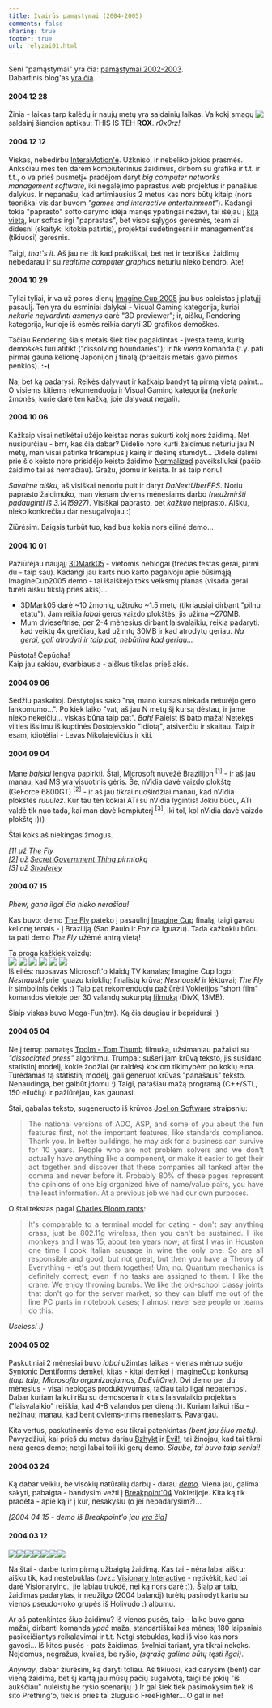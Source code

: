 ```yaml
---
title: Įvairūs pamąstymai (2004-2005)
comments: false
sharing: true
footer: true
url: relyzai01.html
---
```


<p>
Seni "pamąstymai" yra čia: <a href="relyzai00.html">pamąstymai 2002-2003</a>.<br>
Dabartinis blog'as <a href="blog">yra čia</a>.
</p>

<h4 id="20041228">2004 12 28</h4>
<p>
<span style="float: right">
<A href="img/img2599.jpg"><img src="img/tn/img2599.jpg"></A>
</span>
Žinia - laikas tarp kalėdų ir naujų metų yra saldainių laikas. Va kokį smagų saldainį šiandien aptikau: THIS IS TEH <strong>ROX</strong>. <em>r0x0rz!</em>
</p>

<h4 id="20041212">2004 12 12</h4>
<p>
Viskas, nebedirbu <a href='http://www.interamotion.com'>InteraMotion'e</a>. Užkniso, ir nebeliko jokios prasmės. Anksčiau mes ten darėm
kompiuterinius žaidimus, dirbom su grafika ir t.t. ir t.t., o va prieš pusmetį+ pradėjom daryt <em>big computer networks management software</em>, iki negalėjimo
paprastus web projektus ir panašius dalykus. Ir nepanašu, kad artimiausius 2 metus kas nors būtų kitaip (nors teoriškai vis dar buvom
<em>"games and interactive entertainment"</em>). Kadangi tokia "paprasto" softo darymo idėja manęs ypatingai nežavi, tai išėjau į
<a href='http://www.alna.com'>kitą vietą</a>, kur softas irgi "paprastas",
bet visos sąlygos geresnės, team'ai didesni (skaityk: kitokia patirtis), projektai sudėtingesni ir management'as (tikiuosi) geresnis.
</p>
<p>
Taigi, <em>that's it</em>. Aš jau ne tik kad praktiškai, bet net ir teoriškai žaidimų nebedarau ir su <em>realtime computer graphics</em> neturiu nieko bendro. Ate!
</p>

<h4 id="20041029">2004 10 29</h4>
<p>
Tyliai tyliai, ir va už poros dienų <a href="http://imagine.thespoke.net/">Imagine Cup 2005</a> jau bus paleistas į platųjį pasaulį.
Ten yra du esminiai dalykai - Visual Gaming kategorija, kuriai <em>nekurie neįvardinti asmenys</em> darė "3D previewer"; ir, aišku, Rendering kategorija, kurioje
iš esmės reikia daryti 3D grafikos demoškes.
</p>
<p>
Tačiau Rendering šiais metais šiek tiek pagaidintas - įvesta tema, kurią demoškės turi atitikt ("dissolving boundaries"); ir <em>tik viena</em> komanda (t.y. pati pirma)
gauna kelionę Japonijon į finalą (praeitais metais gavo pirmos penkios). <strong>:-(</strong>
</p>
<p>
Na, bet ką padarysi. Reikės dalyvaut ir kažkaip bandyt tą pirmą vietą paimt... O visiems kitiems rekomenduoju ir Visual Gaming kategoriją (<em>nekurie</em> žmonės, kurie
darė ten kažką, joje dalyvaut negali).
</p>

<h4 id="20041006">2004 10 06</h4>
<p>
Kažkaip visai netikėtai užėjo keistas noras sukurti kokį nors žaidimą. Net nusipurčiau - brrr, kas čia dabar? Didelio noro kurti žaidimus neturiu jau N metų, man
visai patinka trikampius į kairę ir dešinę stumdyt... Didele dalimi prie šio keisto noro prisidėjo keisto žaidimo
<a href="http://www.frecle.net/showpage.php?show=normalized">Normalized</a> paveiksliukai (pačio žaidimo tai aš nemačiau). Gražu, įdomu ir keista.
Ir aš taip noriu!
</p>
<p>
<em>Savaime aišku</em>, aš visiškai nenoriu pult ir daryt <em>DaNextUberFPS</em>. Noriu paprasto žaidimuko, man vienam dviems mėnesiams darbo
<em>(neužmiršti padauginti iš 3.1415927)</em>. Visiškai paprasto, bet <em>kažkuo</em> neįprasto. Aišku, nieko konkrečiau dar nesugalvojau :)
</p>
<p>
Žiūrėsim. Baigsis turbūt tuo, kad bus kokia nors eilinė demo...
</p>


<h4 id="20041001">2004 10 01</h4>
<p>
Pažiūrėjau naująjį <a href="http://www.futuremark.com/products/3dmark05/">3DMark05</a> - vietomis neblogai (trečias testas gerai, pirmi du - taip sau).
Kadangi jau karts nuo karto pagalvoju apie būsimąją ImagineCup2005 demo - tai išaiškėjo toks veiksmų planas (visada gerai turėti aišku tikslą prieš akis)...
<ul>
<li>3DMark05 darė ~10 žmonių, užtruko ~1.5 metų (tikriausiai dirbant "pilnu etatu"). Jam reikia <em>labai</em> geros vaizdo plokštės, jis užima ~270MB.</li>
<li>Mum dviese/trise, per 2-4 mėnesius dirbant laisvalaikiu, reikia padaryti: kad veiktų 4x greičiau, kad užimtų 30MB ir kad atrodytų geriau. <em>Na gerai, gali
	atrodyti ir taip pat, nebūtina kad geriau...</em>
</ul>
Pūstota! Čepūcha!<br>
Kaip jau sakiau, svarbiausia - aiškus tikslas prieš akis.
</p>

<h4 id="20040906">2004 09 06</h4>
<p>
Sėdžiu paskaitoj. Dėstytojas sako "na, mano kursas niekada neturėjo gero lankomumo...". Po kiek laiko "vat, aš jau N metų šį kursą dėstau, ir jame nieko nekeičiu...
viskas būna taip pat". <em>Bah!</em> Paleist iš bato maža! Netekęs vilties išsiimu iš kuptinės Dostojevskio "Idiotą", atsiverčiu ir skaitau. Taip ir esam, idiotėliai -
Levas Nikolajevičius ir kiti.
</p>

<h4 id="20040904">2004 09 04</h4>
<p>
Mane <em>baisiai</em> lengva papirkti. Štai, Microsoft nuvežė Brazilijon <sup>[1]</sup> - ir aš jau manau, kad MS yra visuotinis gėris.
Še, nVidia davė vaizdo plokštę (GeForce 6800GT) <sup>[2]</sup> - ir aš jau tikrai nuoširdžiai manau, kad nVidia plokštės <em>ruuulez</em>. Kur tau ten kokiai
ATi su nVidia lygintis! Jokiu būdu, ATi valdė tik nuo tada, kai man davė kompiuterį <sup>[3]</sup>, iki tol, kol nVidia davė vaizdo plokštę :)))
</p>
<p>
Štai koks aš niekingas žmogus.
</p>
<p>
<em>
[1] už <a href="projTheFly.html">The Fly</a><br>
[2] už <a href="projSecretGov.html">Secret Government Thing</a> pirmtaką<br>
[3] už <a href="projShaderey.html">Shaderey</a>
</em>
</p>

<h4 id="20040711">2004 07 15</h4>
<p><em>Phew, gana ilgai čia nieko nerašiau!</em></p>
<p>
Kas buvo: demo <a href="projTheFly.html">The Fly</a> pateko į pasaulinį <a href="http://www.imaginecup.com">Imagine Cup</a> finalą,
taigi gavau kelionę tenais - į Braziliją (Sao Paulo ir Foz da Iguazu). Tada kažkokiu būdu ta pati demo <em>The Fly</em> užėmė antrą vietą!
</p>
<p>
Ta proga kažkiek vaizdų:<br>
<a href="img/img0710.jpg"><img src="img/tn/img0710.jpg"></a>
<a href="img/img0713.jpg"><img src="img/tn/img0713.jpg"></a>
<a href="img/img0729.jpg"><img src="img/tn/img0729.jpg"></a>
<a href="img/img0816.jpg"><img src="img/tn/img0816.jpg"></a>
<a href="img/img0851.jpg"><img src="img/tn/img0851.jpg"></a>
<a href="img/img0874.jpg"><img src="img/tn/img0874.jpg"></a><br>
Iš eilės: nuosavas Microsoft'o klaidų TV kanalas; Imagine Cup logo; <em>Nesnausk!</em> prie Iguazu krioklių; finalistų krūva; <em>Nesnausk!</em> ir lėktuvai;
<em>The Fly</em> ir simbolinis čekis :) Taip pat rekomenduoju pažiūrėti Vokietijos "short film" komandos vietoje per 30 valandų sukurptą
<a href="http://www.bedenk.de/sign/mov/imaginecup_36h_shortfilm_germany_divx.avi">filmuką</a> (DivX, 13MB).
</p>
<p>
Šiaip viskas buvo Mega-Fun(tm). Ką čia daugiau ir bepridursi :)
</p>


<h4 id="20040504">2004 05 04</h4>
<p>
Ne į temą: pamatęs <A href="http://nesnausk.org/demoscene/Apzvalgos.php?id=60&r=1">Tpolm - Tom Thumb</a> filmuką, užsimaniau pažaisti
su <em>"dissociated press"</em> algoritmu. Trumpai: sušeri jam krūvą teksto, jis susidaro statistinį modelį, kokie žodžiai (ar raidės) kokiom tikimybėm po kokių eina.
Turėdamas tą statistinį modelį, gali generuot krūvas "panašaus" teksto. Nenaudinga, bet galbūt įdomu :) Taigi, parašiau mažą programą (C++/STL, 150 eilučių)
ir pažiūrėjau, kas gaunasi.
</p>
<p>
Štai, gabalas teksto, sugeneruoto iš krūvos <a href="http://www.joelonsoftware.com">Joel on Software</a> straipsnių:
	<blockquote style="text-align: justify">
	The national versions of ADO, ASP, and some of you about the fun features first, not the important features, like standards compliance.
	Thank you. In better buildings, he may ask for a business can survive for 10 years. People who are not problem solvers and we don't
	actually have anything like a component, or make it easier to get their act together and discover that these companies all tanked after the comma
	and never before it. Probably 80% of these pages represent the opinions of one big organized hive of name/value pairs, you have the least information.
	At a previous job we had our own purposes.
	</blockquote>
</p>
<p>
O štai tekstas pagal <a href="http://www.cbloom.com/rants.html">Charles Bloom rants</a>:
	<blockquote style="text-align: justify">
	It's comparable to a terminal model for dating - don't say anything crass, just be 802.11g wireless, then you can't be sustained.
	I like monkeys and I was 15, about ten years now; at first I was in Houston one time I cook Italian sausage in wine the only one.
	So are all responsible and good, but not great, but then you have a Theory of Everything - let's put them together! Um, no.
	Quantum mechanics is definitely correct; even if no tasks are assigned to them. I like the crane. We enjoy throwing bombs.
	We like the old-school classy joints that don't go for the server market, so they can bluff me out of the line PC parts in notebook cases;
	I almost never see people or teams do this.
	</blockquote>
</p>
<p>
<em>Useless! :)</em>
</p>

<h4 id="20040502">2004 05 02</h4>
<p>
Paskutiniai 2 mėnesiai buvo <em>labai</em> užimtas laikas - vienas mėnuo suėjo <a href="projSynDent.html">Syntonic Dentiforms</a> demkei, kitas - kitai
demkei į <a href="http://www.imaginecup.com">ImagineCup</a> konkursą <em>(taip taip, Microsofto organizuojamas, DaEvilOne)</em>.
Dvi demo per du mėnesius - visai neblogas produktyvumas, tačiau taip ilgai nepatempsi. Dabar kuriam laikui rišu su demoscena ir kitais laisvalaikio projektais
("laisvalaikio" reiškia, kad 4-8 valandos per dieną :)). Kuriam laikui rišu - nežinau; manau, kad bent dviems-trims mėnesiams. Pavargau.
</p>
<p>
Kita vertus, paskutinėmis demo esu tikrai patenkintas <em>(bent jau šiuo metu)</em>. Pavyzdžiui, kai prieš du metus dariau <a href="projBzhykt.html">Bzhykt</a>
ir <a href="projEvil.html">Evil!</a>, tai žinojau, kad tai tikrai nėra geros demo; netgi labai toli iki gerų demo. <em>Siaube, tai buvo taip seniai!</em>
</p>

<h4 id="20040324">2004 03 24</h4>
<p>
Ką dabar veikiu, be visokių natūralių darbų - darau <a href="http://demo.scene.lt"><em>demo</em></a>. Viena jau, galima sakyti, pabaigta - bandysim vežti
į <a href="http://breakpoint.untergrund.net">Breakpoint'04</a> Vokietijoje. Kita ką tik pradėta - apie ką ir į kur, nesakysiu (o jei nepadarysim?)...
</p>
<p>
<em>[2004 04 15 - demo iš Breakpoint'o jau <a href="projSynDent.html">yra čia</a>]</em>
</p>

<h4 id="20040312">2004 03 12</h4>
<a href="img/prething01.jpg"><img src="img/tn/prething01.jpg"></a><a href="img/prething02.jpg"><img src="img/tn/prething02.jpg"></a><a href="img/prething03.jpg"><img src="img/tn/prething03.jpg"></a><a href="img/prething04.jpg"><img src="img/tn/prething04.jpg"></a><a href="img/prething05.jpg"><img src="img/tn/prething05.jpg"></a><a href="img/prething06.jpg"><img src="img/tn/prething06.jpg"></a><a href="img/prething07.jpg"><img src="img/tn/prething07.jpg"></a>
<p>
Na štai - darbe turim pirmą užbaigtą žaidimą. Kas tai - nėra labai aišku; aišku tik, kad nestebuklas (pvz.: <a href="http://www.visionaryinteractive.com/">Visionary Interactive</a>
- netikėkit, kad tai darė VisionaryInc., jie labiau trukdė, nei ką nors darė :)). Šiaip ar taip, žaidimas padarytas, ir neužilgo (2004 balandį) turėtų pasirodyt kartu su vienos
pseudo-roko grupės iš Holivudo :) albumu.
</p>
<p>
Ar aš patenkintas šiuo žaidimu? Iš vienos pusės, taip - laiko buvo gana mažai, dirbanti komanda <em>ypač</em> maža, standartiškai kas mėnesį 180 laipsniais
pasikeičiantys reikalavimai ir t.t. Netgi stebuklas, kad iš viso kas nors gavosi... Iš kitos pusės - pats žaidimas, švelniai tariant, yra tikrai nekoks. Neįdomus,
negražus, kvailas, be ryšio, <em>(sąrašą galima būtų tęsti ilgai)</em>.
</p>
<p>
<em>Anyway</em>, dabar žiūrėsim, ką daryti toliau. Aš tikiuosi, kad darysim (bent) dar vieną žaidimą, bet šį kartą jau mūsų pačių sugalvotą, taigi be jokių "iš aukščiau"
nuleistų be ryšio scenarijų :) Ir gal šiek tiek pasimokysim tiek iš šito Prething'o, tiek iš prieš tai žlugusio FreeFighter... O gal ir ne!
</p>
